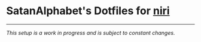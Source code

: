  # SatanAlphabet's Dotfiles for [niri](https://github.com/YaLTeR/niri)

---

*This setup is a work in progress and is subject to constant changes.*
